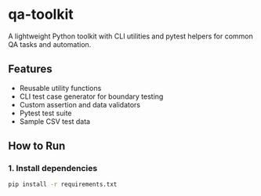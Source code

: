 # qa-toolkit
A lightweight Python toolkit with CLI utilities and pytest helpers for common QA tasks and automation.

## Features
- Reusable utility functions
- CLI test case generator for boundary testing
- Custom assertion and data validators
- Pytest test suite
- Sample CSV test data

## How to Run

### 1. Install dependencies
```bash
pip install -r requirements.txt
